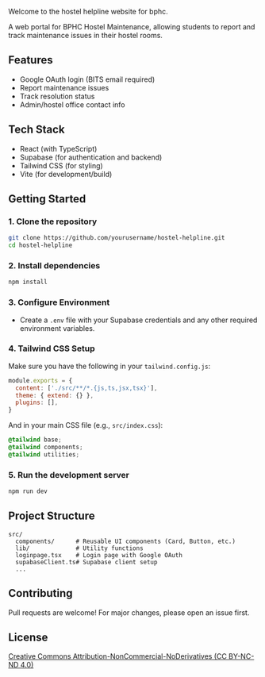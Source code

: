 Welcome to the hostel helpline website for bphc.


A web portal for BPHC Hostel Maintenance, allowing students to report and track maintenance issues in their hostel rooms.

## Features

- Google OAuth login (BITS email required)
- Report maintenance issues
- Track resolution status
- Admin/hostel office contact info

## Tech Stack

- React (with TypeScript)
- Supabase (for authentication and backend)
- Tailwind CSS (for styling)
- Vite (for development/build)

## Getting Started

### 1. Clone the repository

```bash
git clone https://github.com/yourusername/hostel-helpline.git
cd hostel-helpline
```

### 2. Install dependencies

```bash
npm install
```

### 3. Configure Environment

- Create a `.env` file with your Supabase credentials and any other required environment variables.

### 4. Tailwind CSS Setup

Make sure you have the following in your `tailwind.config.js`:

```js
module.exports = {
  content: ['./src/**/*.{js,ts,jsx,tsx}'],
  theme: { extend: {} },
  plugins: [],
}
```

And in your main CSS file (e.g., `src/index.css`):

```css
@tailwind base;
@tailwind components;
@tailwind utilities;
```

### 5. Run the development server

```bash
npm run dev
```

## Project Structure

```
src/
  components/      # Reusable UI components (Card, Button, etc.)
  lib/             # Utility functions
  loginpage.tsx    # Login page with Google OAuth
  supabaseClient.ts# Supabase client setup
  ...
```

## Contributing

Pull requests are welcome! For major changes, please open an issue first.

## License

[Creative Commons Attribution-NonCommercial-NoDerivatives (CC BY-NC-ND 4.0)](LICENSE)
